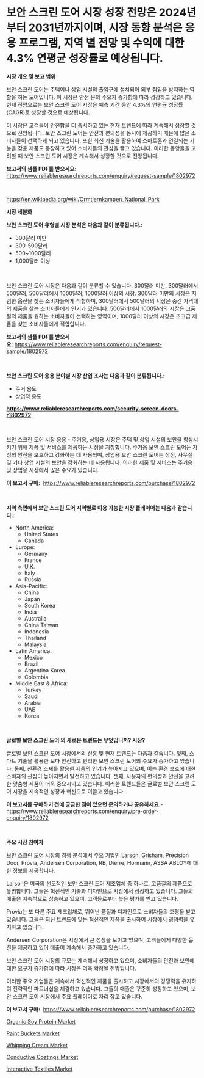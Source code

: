 <p><h1>보안 스크린 도어 시장 성장 전망은 2024년부터 2031년까지이며, 시장 동향 분석은 응용 프로그램, 지역 별 전망 및 수익에 대한 4.3% 연평균 성장률로 예상됩니다.</h1></p><p><strong>시장 개요 및 보고 범위</strong></p>
<p><p>보안 스크린 도어는 주택이나 상업 시설의 출입구에 설치되어 외부 침입을 방지하는 역할을 하는 도어입니다. 이 시장은 안전 문의 수요가 증가함에 따라 성장하고 있습니다. 현재 전망으로는 보안 스크린 도어 시장은 예측 기간 동안 4.3%의 연평균 성장률(CAGR)로 성장할 것으로 예상됩니다.  </p><p>이 시장은 고객들이 안전함을 더 중시하고 있는 현재 트렌드에 따라 계속해서 성장할 것으로 전망됩니다. 보안 스크린 도어는 안전과 편의성을 동시에 제공하기 때문에 많은 소비자들이 선택하게 되고 있습니다. 또한 최신 기술을 활용하여 스마트홈과 연결되는 기능을 갖춘 제품도 등장하고 있어 소비자들의 관심을 끌고 있습니다. 이러한 동향들을 고려할 때 보안 스크린 도어 시장은 계속해서 성장할 것으로 전망됩니다.</p></p>
<p><strong>보고서의 샘플 PDF를 받으세요:</strong> <a href="https://www.reliableresearchreports.com/enquiry/request-sample/1802972">https://www.reliableresearchreports.com/enquiry/request-sample/1802972</a></p>
<p>&nbsp;</p>
<p><a href="https://en.wikipedia.org/wiki/Ormtjernkampen_National_Park">https://en.wikipedia.org/wiki/Ormtjernkampen_National_Park</a></p>
<p><strong>시장 세분화</strong></p>
<p><strong>보안 스크린 도어 유형별 시장 분석은 다음과 같이 분류됩니다.:</strong></p>
<p><ul><li>300달러 미만</li><li>300-500달러</li><li>500~1000달러</li><li>1,000달러 이상</li></ul></p>
<p>&nbsp;</p>
<p><p>보안 스크린 도어 시장은 다음과 같이 분류할 수 있습니다. 300달러 미만, 300달러에서 500달러, 500달러에서 1000달러, 1000달러 이상의 시장. 300달러 미만의 시장은 저렴한 옵션을 찾는 소비자들에게 적합하며, 300달러에서 500달러의 시장은 중간 가격대의 제품을 찾는 소비자들에게 인기가 있습니다. 500달러에서 1000달러의 시장은 고품질의 제품을 원하는 소비자들이 선택하는 영역이며, 1000달러 이상의 시장은 초고급 제품을 찾는 소비자들에게 적합합니다.</p></p>
<p><strong>보고서의 샘플 PDF를 받으세요:</strong>&nbsp;<a href="https://www.reliableresearchreports.com/enquiry/request-sample/1802972">https://www.reliableresearchreports.com/enquiry/request-sample/1802972</a></p>
<p>&nbsp;</p>
<p><strong> 보안 스크린 도어 응용 분야별 시장 산업 조사는 다음과 같이 분류됩니다.:</strong></p>
<p><ul><li>주거 용도</li><li>상업적 용도</li></ul></p>
<p><strong><a href="https://www.reliableresearchreports.com/security-screen-doors-r1802972">https://www.reliableresearchreports.com/security-screen-doors-r1802972</a></strong></p>
<p>&nbsp;</p>
<p><p>보안 스크린 도어 시장 응용 - 주거용, 상업용 시장은 주택 및 상업 시설의 보안을 향상시키기 위해 제품 및 서비스를 제공하는 시장을 지칭합니다. 주거용 보안 스크린 도어는 가정의 안전을 보호하고 강화하는 데 사용되며, 상업용 보안 스크린 도어는 상점, 사무실 및 기타 상업 시설의 보안을 강화하는 데 사용됩니다. 이러한 제품 및 서비스는 주거용 및 상업용 시장에서 많은 수요가 있습니다.</p></p>
<p><strong>이 보고서 구매:</strong>&nbsp; <a href="https://www.reliableresearchreports.com/purchase/1802972">https://www.reliableresearchreports.com/purchase/1802972</a></p>
<p>&nbsp;</p>
<p><strong>지역 측면에서 보안 스크린 도어 지역별로 이용 가능한 시장 플레이어는 다음과 같습니다.:</strong></p>
<p><ul>
    <li>
        North America:
        <ul>
            <li>United States</li>
            <li>Canada</li>
        </ul>
    </li>
    <li>
        Europe:
        <ul>
            <li>Germany</li>
            <li>France</li>
            <li>U.K.</li>
            <li>Italy</li>
            <li>Russia</li>
        </ul>
    </li>
    <li>
        Asia-Pacific:
        <ul>
            <li>China</li>
            <li>Japan</li>
            <li>South Korea</li>
            <li>India</li>
            <li>Australia</li>
            <li>China Taiwan</li>
            <li>Indonesia</li>
            <li>Thailand</li>
            <li>Malaysia</li>
        </ul>
    </li>
    <li>
        Latin America:
        <ul>
            <li>Mexico</li>
            <li>Brazil</li>
            <li>Argentina Korea</li>
            <li>Colombia</li>
        </ul>
    </li>
    <li>
        Middle East & Africa:
        <ul>
            <li>Turkey</li>
            <li>Saudi</li>
            <li>Arabia</li>
            <li>UAE</li>
            <li>Korea</li>
        </ul>
    </li>
    </ul></p>
<p>&nbsp;</p>
<p><strong>글로벌 보안 스크린 도어 의 새로운 트렌드는 무엇입니까? 시장?</strong></p>
<p><p>글로벌 보안 스크린 도어 시장에서의 신흥 및 현재 트렌드는 다음과 같습니다. 첫째, 스마트 기술을 활용한 보다 안전하고 편리한 보안 스크린 도어의 수요가 증가하고 있습니다. 둘째, 친환경 소재를 활용한 제품의 인기가 높아지고 있으며, 이는 환경 보호에 대한 소비자의 관심이 높아지면서 발전하고 있습니다. 셋째, 사용자의 편의성과 안전을 고려한 맞춤형 제품이 더욱 중요시되고 있습니다. 이러한 트렌드들은 글로벌 보안 스크린 도어 시장을 지속적인 성장과 혁신으로 이끌고 있습니다.</p></p>
<p><strong>이 보고서를 구매하기 전에 궁금한 점이 있으면 문의하거나 공유하세요.</strong>- <a href="https://www.reliableresearchreports.com/enquiry/pre-order-enquiry/1802972">https://www.reliableresearchreports.com/enquiry/pre-order-enquiry/1802972</a></p>
<p>&nbsp;</p>
<p><strong>주요 시장 참여자</strong></p>
<p><p>보안 스크린 도어 시장의 경쟁 분석에서 주요 기업인 Larson, Grisham, Precision Door, Provia, Andersen Corporation, RB, Dierre, Hormann, ASSA ABLOY에 대한 정보를 제공합니다.</p><p>Larson은 미국의 선도적인 보안 스크린 도어 제조업체 중 하나로, 고품질의 제품으로 유명합니다. 그들은 혁신적인 기술과 디자인으로 시장에서 성장하고 있습니다. 그들의 매출은 지속적으로 상승하고 있으며, 고객들로부터 높은 평가를 받고 있습니다.</p><p>Provia는 또 다른 주요 제조업체로, 뛰어난 품질과 디자인으로 소비자들의 호평을 받고 있습니다. 그들은 최신 트렌드에 맞는 혁신적인 제품을 출시하여 시장에서 경쟁력을 유지하고 있습니다.</p><p>Andersen Corporation은 시장에서 큰 성장을 보이고 있으며, 고객들에게 다양한 옵션을 제공하고 있어 매출이 계속해서 증가하고 있습니다.</p><p>보안 스크린 도어 시장의 규모는 계속해서 성장하고 있으며, 소비자들의 안전과 보안에 대한 요구가 증가함에 따라 시장은 더욱 확장될 전망입니다.</p><p>이러한 주요 기업들은 계속해서 혁신적인 제품을 출시하고 시장에서의 경쟁력을 유지하여 전략적인 파트너십을 체결하고 있습니다. 그들의 매출은 꾸준히 성장하고 있으며, 보안 스크린 도어 시장에서 주요 플레이어로 자리 잡고 있습니다.</p></p>
<p><strong>이 보고서 구매:</strong>&nbsp;&nbsp;<a href="https://www.reliableresearchreports.com/purchase/1802972">https://www.reliableresearchreports.com/purchase/1802972</a></p>
<p><p><a href="https://www.linkedin.com/pulse/organic-soy-protein-industry-analysis-report-its-market-size-growing-j13gc">Organic Soy Protein Market</a></p><p><a href="https://github.com/josephpullman6599/Market-Research-Report-List-1/blob/main/paint-buckets-market.md">Paint Buckets Market</a></p><p><a href="https://www.linkedin.com/pulse/whipping-cream-market-size-type-full-fat-creamlow-product-bakerydairy-gxfhf">Whipping Cream Market</a></p><p><a href="https://medium.com/@liam.mcgrath5645/conductive-coatings-market-investigation-industry-evolution-and-forecast-till-2031-423d3b2a650a">Conductive Coatings Market</a></p><p><a href="https://github.com/baileope6754/Market-Research-Report-List-1/blob/main/interactive-textiles-market.md">Interactive Textiles Market</a></p></p>